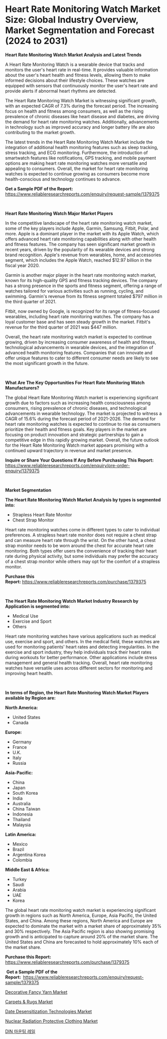 <p><h1>Heart Rate Monitoring Watch Market Size: Global Industry Overview, Market Segmentation and Forecast (2024 to 2031)</h1></p><p><strong>Heart Rate Monitoring Watch Market Analysis and Latest Trends</strong></p>
<p><p>A Heart Rate Monitoring Watch is a wearable device that tracks and monitors the user's heart rate in real-time. It provides valuable information about the user's heart health and fitness levels, allowing them to make informed decisions about their lifestyle choices. These watches are equipped with sensors that continuously monitor the user's heart rate and provide alerts if abnormal heart rhythms are detected.</p><p>The Heart Rate Monitoring Watch Market is witnessing significant growth, with an expected CAGR of 7.3% during the forecast period. The increasing focus on health and fitness among consumers, as well as the rising prevalence of chronic diseases like heart disease and diabetes, are driving the demand for heart rate monitoring watches. Additionally, advancements in technology such as improved accuracy and longer battery life are also contributing to the market growth.</p><p>The latest trends in the Heart Rate Monitoring Watch Market include the integration of additional health monitoring features such as sleep tracking, stress tracking, and ECG monitoring. Furthermore, the introduction of smartwatch features like notifications, GPS tracking, and mobile payment options are making heart rate monitoring watches more versatile and appealing to consumers. Overall, the market for heart rate monitoring watches is expected to continue growing as consumers become more health-conscious and technology continues to advance.</p></p>
<p><strong>Get a Sample PDF of the Report:&nbsp;</strong> <a href="https://www.reliableresearchreports.com/enquiry/request-sample/1379375">https://www.reliableresearchreports.com/enquiry/request-sample/1379375</a></p>
<p>&nbsp;</p>
<p><strong>Heart Rate Monitoring Watch Major Market Players</strong></p>
<p><p>In the competitive landscape of the heart rate monitoring watch market, some of the key players include Apple, Garmin, Samsung, Fitbit, Polar, and more. Apple is a dominant player in the market with its Apple Watch, which offers advanced heart rate monitoring capabilities along with other health and fitness features. The company has seen significant market growth in recent years, driven by the popularity of its wearable devices and strong brand recognition. Apple's revenue from wearables, home, and accessories segment, which includes the Apple Watch, reached $12.97 billion in the fiscal year 2020.</p><p>Garmin is another major player in the heart rate monitoring watch market, known for its high-quality GPS and fitness tracking devices. The company has a strong presence in the sports and fitness segment, offering a range of watches tailored for various activities such as running, cycling, and swimming. Garmin's revenue from its fitness segment totaled $797 million in the third quarter of 2021.</p><p>Fitbit, now owned by Google, is recognized for its range of fitness-focused wearables, including heart rate monitoring watches. The company has a loyal customer base and has seen steady growth in the market. Fitbit's revenue for the third quarter of 2021 was $447 million.</p><p>Overall, the heart rate monitoring watch market is expected to continue growing, driven by increasing consumer awareness of health and fitness, technological advancements in wearable devices, and the integration of advanced health monitoring features. Companies that can innovate and offer unique features to cater to different consumer needs are likely to see the most significant growth in the future.</p></p>
<p>&nbsp;</p>
<p><strong>What Are The Key Opportunities For Heart Rate Monitoring Watch Manufacturers?</strong></p>
<p><p>The global Heart Rate Monitoring Watch market is experiencing significant growth due to factors such as increasing health consciousness among consumers, rising prevalence of chronic diseases, and technological advancements in wearable technology. The market is projected to witness a CAGR of 15.6% during the forecast period of 2021-2026. The demand for heart rate monitoring watches is expected to continue to rise as consumers prioritize their health and fitness goals. Key players in the market are focusing on product innovation and strategic partnerships to gain a competitive edge in this rapidly growing market. Overall, the future outlook for the Heart Rate Monitoring Watch market appears promising with a continued upward trajectory in revenue and market presence.</p></p>
<p><strong>Inquire or Share Your Questions If Any Before Purchasing This Report:</strong> <a href="https://www.reliableresearchreports.com/enquiry/pre-order-enquiry/1379375">https://www.reliableresearchreports.com/enquiry/pre-order-enquiry/1379375</a></p>
<p>&nbsp;</p>
<p><strong>Market Segmentation</strong></p>
<p><strong>The Heart Rate Monitoring Watch Market Analysis by types is segmented into:</strong></p>
<p><ul><li>Strapless Heart Rate Monitor</li><li>Chest Strap Monitor</li></ul></p>
<p><p>Heart rate monitoring watches come in different types to cater to individual preferences. A strapless heart rate monitor does not require a chest strap and can measure heart rate through the wrist. On the other hand, a chest strap monitor needs to be worn around the chest for accurate heart rate monitoring. Both types offer users the convenience of tracking their heart rate during physical activity, but some individuals may prefer the accuracy of a chest strap monitor while others may opt for the comfort of a strapless monitor.</p></p>
<p><strong>Purchase this Report:&nbsp;</strong><a href="https://www.reliableresearchreports.com/purchase/1379375">https://www.reliableresearchreports.com/purchase/1379375</a></p>
<p>&nbsp;</p>
<p><strong>The Heart Rate Monitoring Watch Market Industry Research by Application is segmented into:</strong></p>
<p><ul><li>Medical Use</li><li>Exercise and Sport</li><li>Others</li></ul></p>
<p><p>Heart rate monitoring watches have various applications such as medical use, exercise and sport, and others. In the medical field, these watches are used for monitoring patients' heart rates and detecting irregularities. In the exercise and sport industry, they help individuals track their heart rates during workouts for better performance. Other applications include stress management and general health tracking. Overall, heart rate monitoring watches have versatile uses across different sectors for monitoring and improving heart health.</p></p>
<p>&nbsp;</p>
<p><strong>In terms of Region, the Heart Rate Monitoring Watch Market Players available by Region are:</strong></p>
<p>
    <p> <strong> North America: </strong>
        <ul>
            <li>United States</li>
            <li>Canada</li>
        </ul>
        </p> 
    <p> <strong> Europe: </strong>
        <ul>
            <li>Germany</li>
            <li>France</li>
            <li>U.K.</li>
            <li>Italy</li>
            <li>Russia</li>
        </ul>
        </p> 
    <p> <strong> Asia-Pacific: </strong>
        <ul>
            <li>China</li>
            <li>Japan</li>
            <li>South Korea</li>
            <li>India</li>
            <li>Australia</li>
            <li>China Taiwan</li>
            <li>Indonesia</li>
            <li>Thailand</li>
            <li>Malaysia</li>
        </ul>
        </p> 
    <p> <strong> Latin America: </strong>
        <ul>
            <li>Mexico</li>
            <li>Brazil</li>
            <li>Argentina Korea</li>
            <li>Colombia</li>
        </ul>
        </p> 
    <p> <strong> Middle East & Africa: </strong>
        <ul>
            <li>Turkey</li>
            <li>Saudi</li>
            <li>Arabia</li>
            <li>UAE</li>
            <li>Korea</li>
        </ul>
    </p>
    </p>
<p><p>The global heart rate monitoring watch market is experiencing significant growth in regions such as North America, Europe, Asia Pacific, the United States, and China. Among these regions, North America and Europe are expected to dominate the market with a market share of approximately 35% and 30% respectively. The Asia Pacific region is also showing promising growth and is anticipated to capture around 20% of the market share. The United States and China are forecasted to hold approximately 10% each of the market share.</p></p>
<p><strong>Purchase this Report: </strong><a href="https://www.reliableresearchreports.com/purchase/1379375">https://www.reliableresearchreports.com/purchase/1379375</a></p>
<p>&nbsp;<strong>Get a Sample PDF of the Report:&nbsp;&nbsp;</strong><a href="https://www.reliableresearchreports.com/enquiry/request-sample/1379375">https://www.reliableresearchreports.com/enquiry/request-sample/1379375</a></p>
<p><strong></strong></p>
<p><p><a href="https://issuu.com/reportprime-2/docs/decorative-fancy-yarn-market-size-2030.pptx">Decorative Fancy Yarn Market</a></p><p><a href="https://github.com/Whitneyboyettebo9kiw7yr13/Market-Research-Report-List-1/blob/main/carpets-rugs-market.md">Carpets & Rugs Market</a></p><p><a href="https://issuu.com/reportprime-2/docs/date-desensitization-technologies-market-size-2030">Date Desensitization Technologies Market</a></p><p><a href="https://github.com/sonuprakash1/Market-Research-Report-List-1/blob/main/nuclear-radiation-protective-clothing-market.md">Nuclear Radiation Protective Clothing Market</a></p><p><a href="https://github.com/trmesnao7959541/Market-Research-Report-List-1/blob/main/30091152634.md">DIN 마운팅 레일</a></p></p>